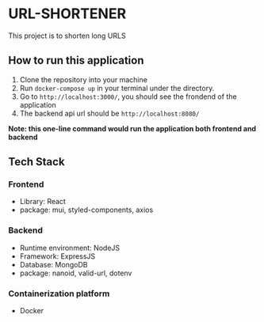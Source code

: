 # URL-SHORTENER

This project is to shorten long URLS

## How to run this application

1. Clone the repository into your machine
2. Run `docker-compose up` in your terminal under the directory.
3. Go to `http://localhost:3000/`, you should see the frondend of the application
4. The backend api url should be `http://localhost:8080/`

**Note: this one-line command would run the application both frontend and backend**

## Tech Stack

### Frontend

* Library: React
* package: mui, styled-components, axios

### Backend

* Runtime environment: NodeJS
* Framework: ExpressJS
* Database: MongoDB
* package: nanoid, valid-url, dotenv

### Containerization platform

* Docker
